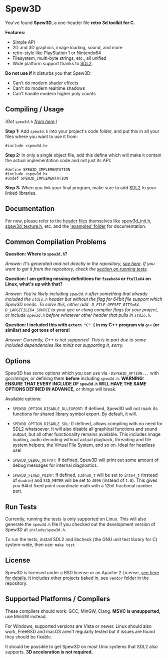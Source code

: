 
Spew3D
======

You've found **Spew3D**, a one-header file **retro 3d toolkit
for C.**

**Features:**

- Simple API
- 2D and 3D graphics, image loading, sound, and more
- retro-style like PlayStation 1 or Nintendo64
- Filesystem, multi-byte strings, etc., all unified
- Wide platform support thanks to [SDL2](https://libsdl.org).

**Do not use if** it disturbs you that Spew3D:

- Can't do modern shader effects
- Can't do modern realtime shadows
- Can't handle modern higher poly counts

Compiling / Usage
-----------------

*(Get `spew3d.h` [from here](https://codeberg.org/ell1e/spew3d/releases).)*

**Step 1:** Add `spew3d.h` into your project's code folder, and
put this in all your files where you want to use it from:

```
#include <spew3d.h>
```

**Step 2:** In only a single object file, add this define which
will make it contain the actual implementation code and not just its API:

```
#define SPEW3D_IMPLEMENTATION
#include <spew3d.h>
#undef SPEW3D_IMPLEMENTATION
```

**Step 3:** When you link your final program, make sure to add [SDL2](
https://libsdl.org) to your linked libraries.

Documentation
-------------

For now, please refer to the [header files](./include/) themselves
like [spew3d_init.h](./include/spew3d_init.h),
[spew3d_texture.h](./include/spew3d_texture.h), etc.
and the ['examples' folder](./examples/) for documentation.

Common Compilation Problems
---------------------------

**Question: Where is `spew3d.h`?**

*Answer: It's generated and not
directly in the repository, [see here](#compiling-usage).
If you want to get it from the repository,
check the [section on running tests](#run-tests).*

**Question: I am getting missing definitions for `fseeko64` or
`ftello64` on Linux, what's up with that?**

*Answer: You're likely including `spew3d.h` after something
that already included the `stdio.h` header but without the
flag for 64bit file support which Spew3D needs. To solve this,
either add `-D_FILE_OFFSET_BITS=64 -D_LARGEFILE64_SOURCE` to
your gcc or clang compiler flags for your project, or include
`spew3d.h` before whatever other header that pulls in `stdio.h`.*

**Question: I included this with `extern "C" {` in my C++
program via `g++` (or similar) and got tons of errors!**

*Answer: Currently, C++ is not supported. This is in part due
to some included dependencies like miniz not supporting it, sorry.*

Options
-------

Spew3D has some options which you can use via `-DSPEW3D_OPTION...`
with gcc/mingw, or defining them **before** including `spew3d.h`.
**WARNING: ENSURE THAT EVERY INCLUDE OF `spew3d.h` WILL HAVE
THE SAME OPTIONS DEFINED IN ADVANCE,** or things will break.

Available options:

- `SPEW3D_OPTION_DISABLE_DLLEXPORT`: If defined, Spew3D will
  not mark its functions for shared library symbol export.
  By default, it will.

- `SPEW3D_OPTION_DISABLE_SDL`: If defined, allows compiling
  with no need for SDL2 whatsoever. It will also disable all
  graphical functions and sound output, but all other functionality
  remains available. This includes image loading, audio decoding
  without actual playback, threading and file system helpers,
  the Virtual File System, and so on. Ideal for headless use!

- `SPEW3D_DEBUG_OUTPUT`: If defined, Spew3D will print out
  some amount of debug messages for internal diagnostics.

- `SPEW3D_FIXED_POINT`: If defined, `s3dnum_t` will be set to
  `int64_t` (instead of `double`) and `S3D_METER` will be set
  to `4096` (instead of `1.0`). This gives you 64bit fixed point
  coordinate math with a 12bit fractional number part.

Run Tests
---------

Currently, running the tests is only supported on Linux.
This will also generate the `spew3d.h` file if you checked out
the development version of Spew3D at `include/spew3d.h`.

To run the tests, install SDL2 and libcheck (the GNU unit
test library for C) system-wide, then use: `make test`

License
-------

Spew3D is licensed under a BSD license or an Apache 2
License, [see here for details](LICENSE.md).
It includes other projects baked in, see `vendor` folder in the
repository.

Supported Platforms / Compilers
-------------------------------

These compilers should work: GCC, MinGW, Clang.
**MSVC is unsupported,** use MinGW instead.

For Windows, supported versions are Vista or newer.
Linux should also work, FreeBSD and macOS aren't regularly
tested but if issues are found they should be fixable.

It should be possible to get Spew3D on most Unix systems
that SDL2 also supports. **3D acceleration is not required.**

